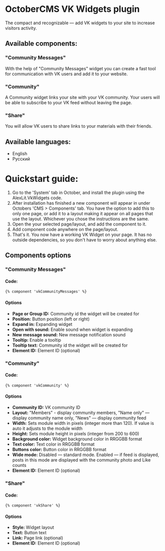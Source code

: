 # OctoberCMS VK Widgets plugin

The compact and recognizable — add VK widgets to your site to increase visitors activity.

## Available components:

### "Community Messages"

With the help of "Community Messages" widget you can create a fast tool for communication with VK users and add it to your website.

### "Community"

A Community widget links your site with your VK community. Your users will be able to subscribe to your VK feed without leaving the page.

### "Share"

You will allow VK users to share links to your materials with their friends.

## Available languages:

- English
- Русский

# Quickstart guide:

1. Go to the 'System' tab in October, and install the plugin using the AlexLit.VkWidgets code.
2. After installation has finished a new component will appear in under Octobers 'CMS > Components' tab. You have the option to add this to only one page, or add it to a layout making it appear on all pages that use the layout. Whichever you chose the instructions are the same.
3. Open the your selected page/layout, and add the component to it.
4. Add component code anywhere on the page/layout.
5. That's it. You now have a working VK Widget on your page. It has no outside dependencies, so you don't have to worry about anything else.

## Components options

### "Community Messages"

#### Code:

```twig
{% component 'vkCommunityMessages' %}
```

#### Options
- **Page or Group ID:** Community id the widget will be created for
- **Position:** Button position (left or right)
- **Expand in:** Expanding widget
- **Open with sound:** Enable sound when widget is expanding
- **New message sound:** New message notification sound
- **Tooltip:** Enable a tooltip
- **Tooltip text:** Community id the widget will be created for
- **Element ID:** Element ID (optional)

### "Community"

#### Code:

```twig
{% component 'vkCommunity' %}
```

#### Options
- **Сommunity ID:** VK community ID
- **Layout:** "Members" - display community members, "Name only" — display community name only, "News" — display community feed
- **Width:** Sets module width in pixels (integer more than 120). If value is auto it adjusts to the module width
- **Height:** Sets module height in pixels (integer from 200 to 600)
- **Background color:** Widget background color in RRGGBB format
- **Text color:** Text color in RRGGBB format
- **Buttons color:** Button color in RRGGBB format
- **Wide mode:** Disabled — standard mode. Enabled — if feed is displayed, posts in this mode are displayed with the community photo and Like counts
- **Element ID:** Element ID (optional)

### "Share"

#### Code:

```twig
{% component 'vkShare' %}
```

#### Options
- **Style:** Widget layout
- **Text:** Button text
- **Link:** Page link (optional)
- **Element ID:** Element ID (optional)